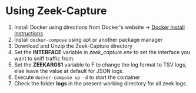 # Using Zeek-Capture 

1. Install Docker using directions from Docker's website -> [Docker Install Instructions](https://docs.docker.com/engine/install/ubuntu/)
2. Install `docker-compose` using apt or another package manager
3. Download and Unzip the Zeek-Capture directory
4. Set the **INTERFACE** variable in *zeek_capture.env* to set the interface you want to sniff traffic from.
5. Set the **ZEEKARGS1** variable to F to change the log format to TSV logs, else leave the value at default for JSON logs.
6. Execute `docker-compose up -d` to start the container
7. Check the folder **logs** in the present working directory for all zeek logs. 

